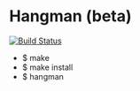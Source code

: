 # Hangman (beta)
[![Build Status](https://travis-ci.org/ViktoriaGatz/Hangman.svg?branch=master)](https://travis-ci.org/ViktoriaGatz/Hangman)
* $ make
* $ make install
* $ hangman
